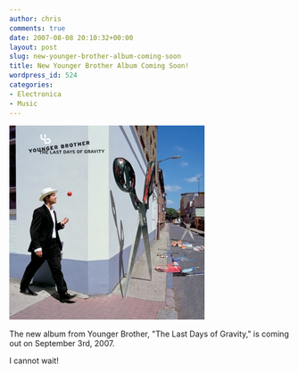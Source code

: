 ```yaml
---
author: chris
comments: true
date: 2007-08-08 20:10:32+00:00
layout: post
slug: new-younger-brother-album-coming-soon
title: New Younger Brother Album Coming Soon!
wordpress_id: 524
categories:
- Electronica
- Music
---
```


![The Last Days of Gravity Album Cover](/images/uploads/2007/08/imagemagicphp.jpg)

The new album from Younger Brother, "The Last Days of Gravity," is coming out on September 3rd, 2007.

I cannot wait!
